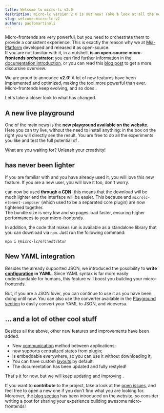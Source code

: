 ```yaml
---
title: Welcome to micro-lc v2.0
description: micro-lc version 2.0 is out now! Take a look at all the new features and improvements.
slug: welcome-micro-lc-v2
authors: paolomartinoli
---
```


Micro-frontends are very powerful, but you need to orchestrate them to provide a consistent experience. This is exactly the reason why we at [Mia-Platform](https://mia-platform.eu/) developed <micro-lc></micro-lc> and released it as open-source.  
If you are not familiar with it, in a nutshell, **<micro-lc></micro-lc> is an open-source micro-frontends orchestrator**: you can find further information in the [documentation introduction](/documentation/docs), or you can read this [blog post](https://blog.mia-platform.eu/en/micro-lc-the-new-open-source-micro-fronted-orchestrator) to get a more discursive overview.

We are proud to announce <micro-lc></micro-lc> **v2.0**! A lot of new features have been implemented and optimized, making the tool more powerful than ever. Micro-frontends keep evolving, and so does <micro-lc></micro-lc>.

Let's take a closer look to what has changed.

## A new live playground

One of the main news is the **new [playground](/documentation/playground/) available on the website**. Here you can try <micro-lc></micro-lc> live, without the need to install anything: in the box on the right you will directly see the result. You are free to do all the experiments you like and test the full potential of <micro-lc></micro-lc>.

What are you waiting for? Unleash your creativity!

## <micro-lc></micro-lc> has never been lighter

If you are familiar with <micro-lc></micro-lc> and you have already used it, you will love this new feature. If you are a new user, you will love it too, don't worry.

<micro-lc></micro-lc> can now be used **through a [CDN](/documentation/docs/getting-started#import-from-cdn)**: this means that the download will be much lighter and the interface will be easier. This because <micro-lc></micro-lc> and `microlc-element-composer` (which used to be a separated core plugin) are now tightened together.  
The bundle size is very low and so pages load faster, ensuring higher performances to your micro-frontends.

In addition, the code that makes <micro-lc></micro-lc> run is available as a standalone library that you can download via `npm`. Just run the following command:

```shell
npm i @micro-lc/orchestrator
```

## New YAML integration

Besides the already supported JSON, we introduced the possibility to **write [configuration](/documentation/api/micro-lc-web-component#configuration) in YAML**. Since YAML syntax is far more easily understandable for humans, this feature will boost you building your micro-frontends.

But, if you are a JSON lover, you can continue to use it as you have been doing until now. You can also use the converter available in the [Playground section](/documentation/playground/) to easily convert your YAML to JSON, and viceversa.

## ... and a lot of other cool stuff

Besides all the above, other new features and improvements have been added:

- New [communication](/documentation/docs/concepts/communication) method between applications;
- <micro-lc></micro-lc> now supports centralized states from plugin;
- <micro-lc></micro-lc> is embeddable everywhere, so you can use it without downloading it;
- You can have custom [layouts](/documentation/docs/guides/layout) by default.
- The documentation has been updated and fully restyled!

That's it for now, but we will keep updating and improving <micro-lc></micro-lc>.

If you want to **contribute** to the project, take a look at the [open issues](https://github.com/micro-lc/micro-lc/issues), and feel free to open a new one if you don't find what you are looking for.  
Moreover, the [blog section](/documentation/blog) has been introduced on the website, so consider writing a post for sharing your experience building awesome micro-frontends!
